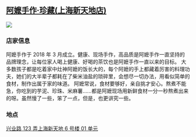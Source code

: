 ## [阿嬷手作·珍藏(上海新天地店)](https://www.dianping.com/shop/l4t8HyQKpCAbPEPs)

![](http://localhost:3000/food_id_009.jpg)

### 店家信息

阿嬷手作于 2018 年 3 月成立。健康、现场手作，高品质是阿嬷手作一直坚持的品牌理念，让每位家人喝上健康、好喝的茶饮也是阿嬷手作一直以来的目标。 大多数孩子都是吃着家中灶神阿嬷的饭长大的，每个阿嬷的手上都藏着厉害的料理功夫，她们的大半辈子都耗在了柴米油盐的琐碎里，会想尽一切办法，用看似简单的食材，制作出属于家的味道。 阿嬷常说，食材要够好，亲自挑才安心。熬煮不能急，你吃到的芋泥、珍珠、米麻薯......都是阿嬷现场用新鲜食材一分一秒熬煮出来的呀。虽然慢了一些，笨了一点，但是，也更讲究一些。

### 地点

[兴业路 123 弄上海新天地 6 号楼 01 单元](https://map.baidu.com/search/%E9%98%BF%E5%AC%B7%E6%89%8B%E4%BD%9C%C2%B7%E7%8F%8D%E8%97%8F/@13524191.51,3641409.59,12z?querytype=s&da_src=shareurl&wd=%E9%98%BF%E5%AC%B7%E6%89%8B%E4%BD%9C%C2%B7%E7%8F%8D%E8%97%8F&c=289&src=0&pn=0&sug=0&l=12&b=(13477375.51,3616961.59;13571007.51,3665857.59)&from=webmap&biz_forward=%7B%22scaler%22:2,%22styles%22:%22pl%22%7D&device_ratio=2)